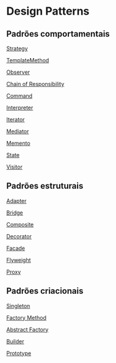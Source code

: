 # Design Patterns

## Padrões comportamentais

[Strategy](https://github.com/renatog17/strategy)

[TemplateMethod](https://github.com/renatog17/templatemethod)

[Observer](https://github.com/renatog17/observer)

[Chain of Responsibility](https://github.com/renatog17/chain_of_responsibility)

[Command](https://github.com/renatog17/command)

[Interpreter]()

[Iterator]()

[Mediator]()

[Memento]()

[State]()

[Visitor]()

## Padrões estruturais

[Adapter]()

[Bridge]()

[Composite]()

[Decorator]()

[Facade]()

[Flyweight]()

[Proxy]()

## Padrões criacionais

[Singleton]()

[Factory Method]()

[Abstract Factory]()

[Builder]()

[Prototype]()
